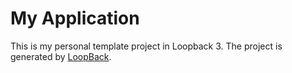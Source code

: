 # My Application

This is my personal template project in Loopback 3.
The project is generated by [LoopBack](http://loopback.io).
